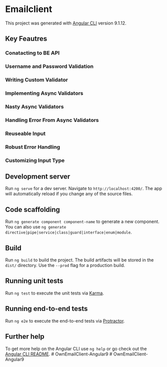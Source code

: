 # Emailclient

This project was generated with [Angular CLI](https://github.com/angular/angular-cli) version 9.1.12.

## Key Feautres

### Conatacting to BE API

### Username and Password Validation

### Writing Custom Validator

### Implementing Async Validators

### Nasty Async Validators

### Handling Error From Async Validators

### Reuseable Input

### Robust Error Handling

### Customizing Input Type

## Development server

Run `ng serve` for a dev server. Navigate to `http://localhost:4200/`. The app will automatically reload if you change any of the source files.

## Code scaffolding

Run `ng generate component component-name` to generate a new component. You can also use `ng generate directive|pipe|service|class|guard|interface|enum|module`.

## Build

Run `ng build` to build the project. The build artifacts will be stored in the `dist/` directory. Use the `--prod` flag for a production build.

## Running unit tests

Run `ng test` to execute the unit tests via [Karma](https://karma-runner.github.io).

## Running end-to-end tests

Run `ng e2e` to execute the end-to-end tests via [Protractor](http://www.protractortest.org/).

## Further help

To get more help on the Angular CLI use `ng help` or go check out the [Angular CLI README](https://github.com/angular/angular-cli/blob/master/README.md).
#   O w n E m a i l C l i e n t - A n g u l a r 9 
 
 #   O w n E m a i l C l i e n t - A n g u l a r 9 
 
 
